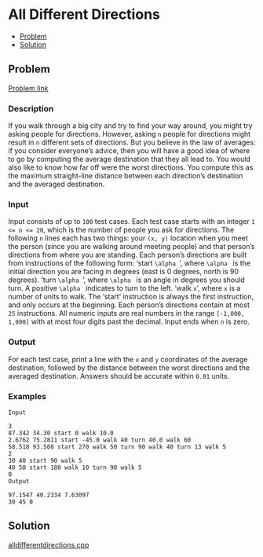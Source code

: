 # All Different Directions
- [Problem](#problem)
- [Solution](#alldifferentdirections.cpp)

## Problem
[Problem link](https://open.kattis.com/problems/alldifferentdirections)

### Description

If you walk through a big city and try to find your way around, you might try asking people for directions. However, asking `n` people for directions might result in `n` different sets of directions. But you believe in the law of averages: if you consider everyone’s advice, then you will have a good idea of where to go by computing the average destination that they all lead to. You would also like to know how far off were the worst directions. You compute this as the maximum straight-line distance between each direction’s destination and the averaged destination.

### Input
Input consists of up to `100` test cases. Each test case starts with an integer `1 <= n <= 20`, which is the number of people you ask for directions. The following `n` lines each has two things: your `(x, y)` location when you meet the person (since you are walking around meeting people) and that person’s directions from where you are standing. Each person’s directions are built from instructions of the following form: ‘start `\alpha `’, where `\alpha ` is the initial direction you are facing in degrees (east is 0 degrees, north is 90 degrees). ‘turn `\alpha `’, where `\alpha ` is an angle in degrees you should turn. A positive `\alpha ` indicates to turn to the left. ‘walk `x`’, where `x` is a number of units to walk. The ‘start’ instruction is always the first instruction, and only occurs at the beginning. Each person’s directions contain at most `25` instructions. All numeric inputs are real numbers in the range `[-1,000, 1,000]` with at most four digits past the decimal. Input ends when `n` is zero.

### Output
For each test case, print a line with the `x` and `y` coordinates of the average destination, followed by the distance between the worst directions and the averaged destination. Answers should be accurate within `0.01` units. 

### Examples
```
Input

3
87.342 34.30 start 0 walk 10.0
2.6762 75.2811 start -45.0 walk 40 turn 40.0 walk 60
58.518 93.508 start 270 walk 50 turn 90 walk 40 turn 13 walk 5
2
30 40 start 90 walk 5
40 50 start 180 walk 10 turn 90 walk 5
0
Output

97.1547 40.2334 7.63097
30 45 0
```


## Solution

[alldifferentdirections.cpp](./alldifferentdirections.cpp)